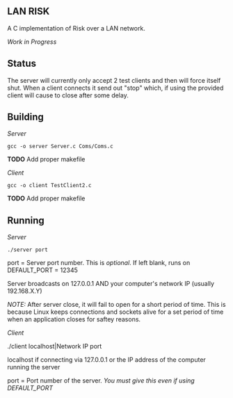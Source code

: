 LAN RISK
--------
A C implementation of Risk over a LAN network.

*Work in Progress*

Status
------
The server will currently only accept 2 test clients and then will force itself shut. When a client connects it send out "stop" which, if using the provided client will cause to close after some delay.


Building
--------
*Server*

    gcc -o server Server.c Coms/Coms.c

**TODO** Add proper makefile


*Client*

    gcc -o client TestClient2.c

**TODO** Add proper makefile


Running
-------
*Server*

    ./server port

port = Server port number. This is *optional*. If left blank, runs on DEFAULT_PORT = 12345

Server broadcasts on 127.0.0.1 AND your computer's network IP (usually 192.168.X.Y)

*NOTE:* After server close, it will fail to open for a short period of time. This is because Linux keeps connections and sockets alive for a set period of time when an application closes for saftey reasons.


*Client*

   ./client localhost|Network IP port

localhost if connecting via 127.0.0.1 or the IP address of the computer running the server

port = Port number of the server. *You must give this even if using DEFAULT_PORT*
